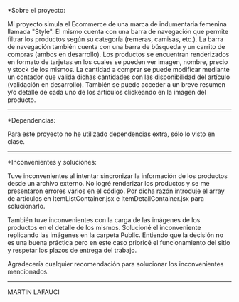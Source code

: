 *Sobre el proyecto:

Mi proyecto simula el Ecommerce de una marca de indumentaria femenina llamada "Style".
El mismo cuenta con una barra de navegación que permite filtrar los productos según su categoría (remeras, camisas, etc.).
La barra de navegación también cuenta con una barra de búsqueda y un carrito de compras (ambos en desarrollo).
Los productos se encuentran renderizados en formato de tarjetas en los cuales se pueden ver imagen, nombre, precio y stock de los mismos.
La cantidad a comprar se puede modificar mediante un contador que valida dichas cantidades con las disponibilidad del artículo (validación en desarrollo).
También se puede acceder a un breve resumen y/o detalle de cada uno de los artículos clickeando en la imagen del producto.

------------------------------------------------------------------------------------------------------------------------------------------------------------------------------------------------------

*Dependencias:

Para este proyecto no he utilizado dependencias extra, sólo lo visto en clase.

------------------------------------------------------------------------------------------------------------------------------------------------------------------------------------------------------

*Inconvenientes y soluciones:

Tuve inconvenientes al intentar sincronizar la información de los productos desde un archivo externo. No logré renderizar los productos y se me presentaron errores varios en el código. Por dicha razón introduje el array de articulos en ItemListContainer.jsx e ItemDetailContainer.jsx para solucionarlo.

También tuve inconvenientes con la carga de las imágenes de los productos en el detalle de los mismos. Solucioné el inconveniente replicando las imágenes en la carpeta Public.
Entiendo que la decisión no es una buena práctica pero en este caso prioricé el funcionamiento del sitio y respetar los plazos de entrega del trabajo.

Agradecería cualquier recomendación para solucionar los inconvenientes mencionados.

------------------------------------------------------------------------------------------------------------------------------------------------------------------------------------------------------

MARTIN LAFAUCI
